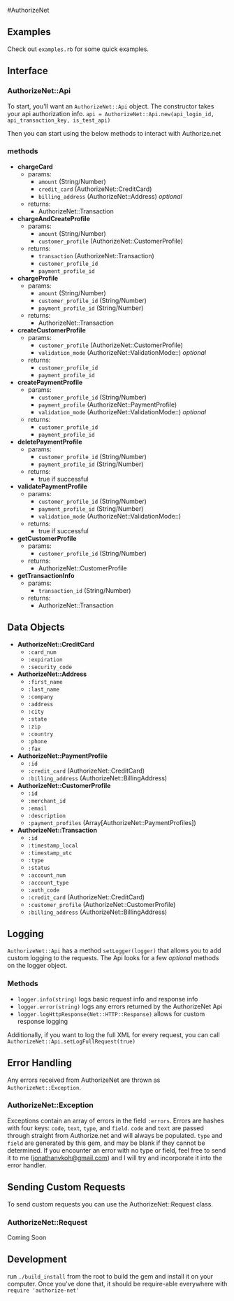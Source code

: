 #AuthorizeNet

## Examples
Check out `examples.rb` for some quick examples.

## Interface
### AuthorizeNet::Api
To start, you'll want an `AuthorizeNet::Api` object.  The constructor takes your api authorization info.
`api = AuthorizeNet::Api.new(api_login_id, api_transaction_key, is_test_api)`

Then you can start using the below methods to interact with Authorize.net

### methods
- **chargeCard**
  - params:
    - `amount` (String/Number)
    - `credit_card` (AuthorizeNet::CreditCard)
    - `billing_address` (AuthorizeNet::Address) *optional*
  - returns:
    - AuthorizeNet::Transaction
- **chargeAndCreateProfile**
  - params:
    - `amount` (String/Number)
    - `customer_profile` (AuthorizeNet::CustomerProfile)
  - returns:
    - `transaction` (AuthorizeNet::Transaction)
    - `customer_profile_id`
    - `payment_profile_id`
- **chargeProfile**
  - params:
    - `amount` (String/Number)
    - `customer_profile_id` (String/Number)
    - `payment_profile_id` (String/Number)
  - returns:
    - AuthorizeNet::Transaction
- **createCustomerProfile**
  - params:
    - `customer_profile` (AuthorizeNet::CustomerProfile)
    - `validation_mode` (AuthorizeNet::ValidationMode::) *optional*
  - returns:
    - `customer_profile_id`
    - `payment_profile_id`
- **createPaymentProfile**
  - params:
    - `customer_profile_id` (String/Number)
    - `payment_profile` (AuthorizeNet::PaymentProfile)
    - `validation_mode` (AuthorizeNet::ValidationMode::) *optional*
  - returns:
    - `customer_profile_id`
    - `payment_profile_id`
- **deletePaymentProfile**
  - params:
    - `customer_profile_id` (String/Number)
    - `payment_profile_id` (String/Number)
  - returns:
    - true if successful
- **validatePaymentProfile**
  - params:
    - `customer_profile_id` (String/Number)
    - `payment_profile_id` (String/Number)
    - `validation_mode` (AuthorizeNet::ValidationMode::)
  - returns:
    - true if successful
- **getCustomerProfile**
  - params:
    - `customer_profile_id` (String/Number)
  - returns:
    - AuthorizeNet::CustomerProfile
- **getTransactionInfo**
  - params:
    - `transaction_id` (String/Number)
  - returns:
    - AuthorizeNet::Transaction


## Data Objects
- **AuthorizeNet::CreditCard**
  - `:card_num`
  - `:expiration`
  - `:security_code`
- **AuthorizeNet::Address**
  - `:first_name`
  - `:last_name`
  - `:company`
  - `:address`
  - `:city`
  - `:state`
  - `:zip`
  - `:country`
  - `:phone`
  - `:fax`
- **AuthorizeNet::PaymentProfile**
  - `:id`
  - `:credit_card` (AuthorizeNet::CreditCard)
  - `:billing_address` (AuthorizeNet::BillingAddress)
- **AuthorizeNet::CustomerProfile**
  - `:id`
  - `:merchant_id`
  - `:email`
  - `:description`
  - `:payment_profiles` (Array[AuthorizeNet::PaymentProfiles])
- **AuthorizeNet::Transaction**
  - `:id`
  - `:timestamp_local`
  - `:timestamp_utc`
  - `:type`
  - `:status`
  - `:account_num`
  - `:account_type`
  - `:auth_code`
  - `:credit_card` (AuthorizeNet::CreditCard)
  - `:customer_profile` (AuthorizeNet::CustomerProfile)
  - `:billing_address` (AuthorizeNet::BillingAddress)


## Logging
`AuthorizeNet::Api` has a method `setLogger(logger)` that allows you to add custom logging to the requests.  The Api looks for a few *optional* methods on the logger object.

### Methods
- `logger.info(string)` logs basic request info and response info
- `logger.error(string)` logs any errors returned by the AuthorizeNet Api
- `logger.logHttpResponse(Net::HTTP::Response)` allows for custom response logging

Additionally, if you want to log the full XML for every request, you can call `AuthorizeNet::Api.setLogFullRequest(true)`


## Error Handling
Any errors received from AuthorizeNet are thrown as `AuthorizeNet::Exception`.

### AuthorizeNet::Exception
Exceptions contain an array of errors in the field `:errors`.  Errors are hashes with four keys: `code`, `text`, `type`, and `field`.  `code` and `text` are passed through straight from Authorize.net and will always be populated. `type` and `field` are generated by this gem, and may be blank if they cannot be determined.  If you encounter an error with no type or field, feel free to send it to me (jonathanvkoh@gmail.com) and I will try and incorporate it into the error handler.


## Sending Custom Requests
To send custom requests you can use the AuthorizeNet::Request class.

### AuthorizeNet::Request
Coming Soon



## Development
run `./build_install` from the root to build the gem and install it on your computer.  Once you've done that, it should be require-able everywhere with `require 'authorize-net'`
